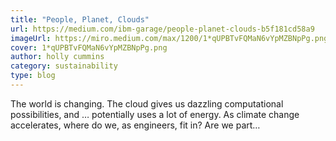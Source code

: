```yaml
---
title: "People, Planet, Clouds"
url: https://medium.com/ibm-garage/people-planet-clouds-b5f181cd58a9
imageUrl: https://miro.medium.com/max/1200/1*qUPBTvFQMaN6vYpMZBNpPg.png
cover: 1*qUPBTvFQMaN6vYpMZBNpPg.png
author: holly cummins
category: sustainability
type: blog
---
```


The world is changing. The cloud gives us dazzling computational possibilities, and … potentially uses a lot of energy. As climate change accelerates, where do we, as engineers, fit in? Are we part…
